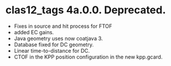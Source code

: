 # clas12_tags 4a.0.0. Deprecated.

- Fixes in source and hit process for FTOF
- added EC gains.
- Java geometry uses now coatjava 3.
- Database fixed for DC geometry.
- Linear time-to-distance for DC.
- CTOF in the KPP position configuration in the new kpp.gcard.